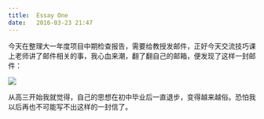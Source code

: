 ```yaml
---
title:  Essay One
date:   2016-03-23 21:47
---
```


今天在整理大一年度项目中期检查报告，需要给教授发邮件，正好今天交流技巧课上老师讲了邮件相关的事，我心血来潮，翻了翻自己的邮箱，便发现了这样一封邮件：

<img src="{{ site.baseurl }}/assets/essay1.png" />

从高三开始我就觉得，自己的思想在初中毕业后一直退步，变得越来越俗。恐怕我以后再也不可能写不出这样的一封信了。

<div class="divider"></div>